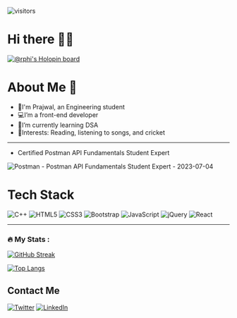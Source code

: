 ![visitors](https://visitor-badge.laobi.icu/badge?page_id=Prajwal0225.Prajwal0225)

# Hi there 👋🏻

[![@rphi's Holopin board](https://holopin.io/api/user/board?user=prajwal025)](https://holopin.io/@prajwal025)

# About Me 🚨

- 👀I'm Prajwal, an Engineering student
- 💻I’m a front-end developer
- 🌱I’m currently learning DSA
- 💫Interests: Reading, listening to songs, and cricket

---
- Certified Postman API Fundamentals Student Expert 

![Postman - Postman API Fundamentals Student Expert - 2023-07-04](https://github.com/Prajwal0225/Prajwal0225/assets/103810119/568f84c0-7392-4fe6-87d2-e574737aba5e)


# Tech Stack

![C++](https://img.shields.io/badge/c++-%2300599C.svg?style=for-the-badge&logo=c%2B%2B&logoColor=white)     ![HTML5](https://img.shields.io/badge/html5-%23E34F26.svg?style=for-the-badge&logo=html5&logoColor=white)     ![CSS3](https://img.shields.io/badge/css3-%231572B6.svg?style=for-the-badge&logo=css3&logoColor=white)     ![Bootstrap](https://img.shields.io/badge/bootstrap-%23563D7C.svg?style=for-the-badge&logo=bootstrap&logoColor=white)     ![JavaScript](https://img.shields.io/badge/javascript-%23323330.svg?style=for-the-badge&logo=javascript&logoColor=%23F7DF1E)     ![jQuery](https://img.shields.io/badge/jquery-%230769AD.svg?style=for-the-badge&logo=jquery&logoColor=white) 	![React](https://img.shields.io/badge/react-%2320232a.svg?style=for-the-badge&logo=react&logoColor=%2361DAFB)

---

### :fire: My Stats :
<!-- 
https://github-readme-streak-stats.herokuapp.com/?user=Prajwal0225 -->
[![GitHub Streak](http://github-readme-streak-stats.herokuapp.com?user=Prajwal0225&theme=dark&background=000000)](https://git.io/streak-stats)

[![Top Langs](https://github-readme-stats.vercel.app/api/top-langs/?username=Prajwal0225)](https://github.com/anuraghazra/github-readme-stats)






## Contact Me
[![Twitter](https://img.shields.io/badge/Twitter-1DA1F2?style=for-the-badge&logo=twitter&logoColor=white)](https://twitter.com/Prajwal__02)
[![LinkedIn](https://img.shields.io/badge/LinkedIn-0077B5?style=for-the-badge&logo=linkedin&logoColor=white)](https://www.linkedin.com/in/prajwal-somalkar-7a72b1202/)
